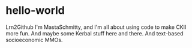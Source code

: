 # hello-world
Lrn2Github
I'm MastaSchmitty, and I'm all about using code to make CKII more fun. And maybe some Kerbal stuff here and there. And text-based socioeconomic MMOs.
